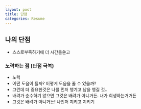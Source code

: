 ```yaml
---
layout: post
title: 단점
categories: Resume
---
```


## 나의 단점

- 스스로부족하기에 더 시간을쏟고

### 노력하는 점 (단점 극복)

- 노력
- 어떤 도움이 될까? 어떻게 도움을 줄 수 있을까?
- 그런데 더 중요한것은 나를 먼저 챙기고 남을 챙길 것..
- 배려가 순수하기 않으면 그것은 배려가 아니거든. 내가 희생하는거거든
- 그것은 배려가 아니거든! 나먼저 지키고 지키기
